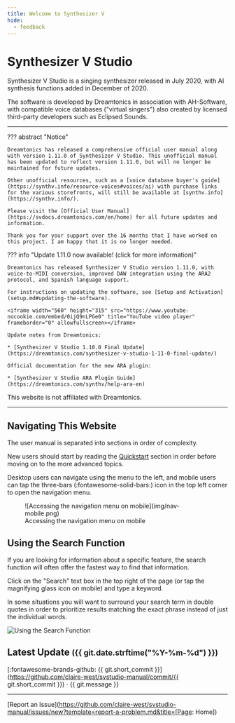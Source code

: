 ```yaml
---
title: Welcome to Synthesizer V
hide:
  - feedback
---
```


# Synthesizer V Studio

<!-- ![Synthesizer V Logo](/img/synthesizer-v.png) -->

Synthesizer V Studio is a singing synthesizer released in July 2020, with AI synthesis functions added in December of 2020.

The software is developed by Dreamtonics in association with AH-Software, with compatible voice databases ("virtual singers") also created by licensed third-party developers such as Eclipsed Sounds.

---

??? abstract "Notice"

    Dreamtonics has released a comprehensive official user manual along with version 1.11.0 of Synthesizer V Studio. This unofficial manual has been updated to reflect version 1.11.0, but will no longer be maintained for future updates.

    Other unofficial resources, such as a [voice database buyer's guide](https://synthv.info/resource-voices#voices/ai) with purchase links for the various storefronts, will still be available at [synthv.info](https://synthv.info/).

    Please visit the [Official User Manual](https://svdocs.dreamtonics.com/en/home) for all future updates and information.

    Thank you for your support over the 16 months that I have worked on this project. I am happy that it is no longer needed.

??? info "Update 1.11.0 now available! (click for more information)"

    Dreamtonics has released Synthesizer V Studio version 1.11.0, with voice-to-MIDI conversion, improved DAW integration using the ARA2 protocol, and Spanish language support.

    For instructions on updating the software, see [Setup and Activation](setup.md#updating-the-software).

    <iframe width="560" height="315" src="https://www.youtube-nocookie.com/embed/0ijQ9nLPGe0" title="YouTube video player" frameborder="0" allowfullscreen></iframe>

    Update notes from Dreamtonics:

    * [Synthesizer V Studio 1.10.0 Final Update](https://dreamtonics.com/synthesizer-v-studio-1-11-0-final-update/)

    Official documentation for the new ARA plugin:

    * [Synthesizer V Studio ARA Plugin Guide](https://dreamtonics.com/synthv/help-ara-en)

This website is not affiliated with Dreamtonics.

---

## Navigating This Website

The user manual is separated into sections in order of complexity.

New users should start by reading the [Quickstart](workspace/layout.md) section in order before moving on to the more advanced topics.

Desktop users can navigate using the menu to the left, and mobile users can tap the three-bars (:fontawesome-solid-bars:) icon in the top left corner to open the navigation menu.

<figure markdown>
  ![Accessing the navigation menu on mobile](img/nav-mobile.png)
  <figcaption>Accessing the navigation menu on mobile</figcaption>
</figure>

## Using the Search Function

If you are looking for information about a specific feature, the search function will often offer the fastest way to find that information.

Click on the "Search" text box in the top right of the page (or tap the magnifying glass icon on mobile) and type a keyword.

In some situations you will want to surround your search term in double quotes in order to prioritize results matching the exact phrase instead of just the individual words.

![Using the Search Function](img/nav-search.png)

## Latest Update <small>(<span class="git-revision-date-localized-plugin git-revision-date-localized-plugin-timeago"><span class="timeago" datetime="{{ git.date.isoformat() }}" locale="en"></span></span><span class="git-revision-date-localized-plugin git-revision-date-localized-plugin-iso_date">{{ git.date.strftime("%Y-%m-%d") }}</span>)</small>

[:fontawesome-brands-github: {{ git.short_commit }}](https://github.com/claire-west/svstudio-manual/commit/{{ git.short_commit }})</small> · {{ git.message }}

---

[Report an Issue](https://github.com/claire-west/svstudio-manual/issues/new?template=report-a-problem.md&title=[Page: Home])
